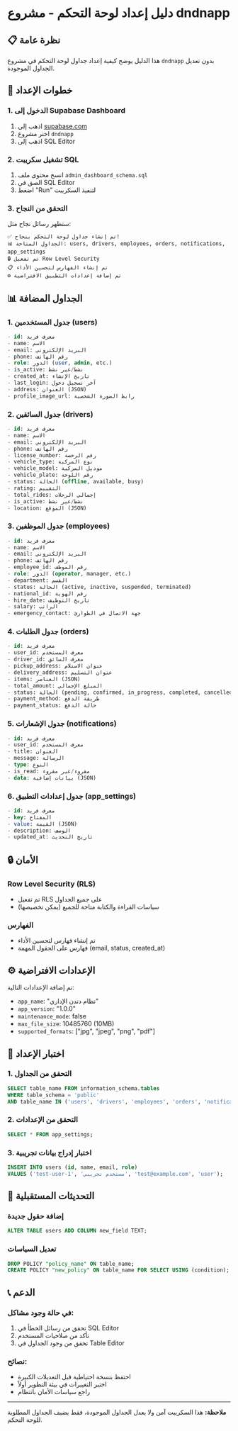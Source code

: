 # دليل إعداد لوحة التحكم - مشروع dndnapp

## 📋 نظرة عامة

هذا الدليل يوضح كيفية إعداد جداول لوحة التحكم في مشروع `dndnapp` بدون تعديل الجداول الموجودة.

## 🚀 خطوات الإعداد

### 1. الدخول إلى Supabase Dashboard
1. اذهب إلى [supabase.com](https://supabase.com)
2. اختر مشروع `dndnapp`
3. اذهب إلى SQL Editor

### 2. تشغيل سكريبت SQL
1. انسخ محتوى ملف `admin_dashboard_schema.sql`
2. الصق في SQL Editor
3. اضغط "Run" لتنفيذ السكريبت

### 3. التحقق من النجاح
ستظهر رسائل نجاح مثل:
```
✅ تم إنشاء جداول لوحة التحكم بنجاح!
📊 الجداول المتاحة: users, drivers, employees, orders, notifications, app_settings
🔒 تم تفعيل Row Level Security
📋 تم إنشاء الفهارس لتحسين الأداء
⚙️ تم إضافة إعدادات التطبيق الافتراضية
```

## 📊 الجداول المضافة

### 1. جدول المستخدمين (users)
```sql
- id: معرف فريد
- name: الاسم
- email: البريد الإلكتروني
- phone: رقم الهاتف
- role: الدور (user, admin, etc.)
- is_active: نشط/غير نشط
- created_at: تاريخ الإنشاء
- last_login: آخر تسجيل دخول
- address: العنوان (JSON)
- profile_image_url: رابط الصورة الشخصية
```

### 2. جدول السائقين (drivers)
```sql
- id: معرف فريد
- name: الاسم
- email: البريد الإلكتروني
- phone: رقم الهاتف
- license_number: رقم الرخصة
- vehicle_type: نوع المركبة
- vehicle_model: موديل المركبة
- vehicle_plate: رقم اللوحة
- status: الحالة (offline, available, busy)
- rating: التقييم
- total_rides: إجمالي الرحلات
- is_active: نشط/غير نشط
- location: الموقع (JSON)
```

### 3. جدول الموظفين (employees)
```sql
- id: معرف فريد
- name: الاسم
- email: البريد الإلكتروني
- phone: رقم الهاتف
- employee_id: رقم الموظف
- role: الدور (operator, manager, etc.)
- department: القسم
- status: الحالة (active, inactive, suspended, terminated)
- national_id: رقم الهوية
- hire_date: تاريخ التوظيف
- salary: الراتب
- emergency_contact: جهة الاتصال في الطوارئ
```

### 4. جدول الطلبات (orders)
```sql
- id: معرف فريد
- user_id: معرف المستخدم
- driver_id: معرف السائق
- pickup_address: عنوان الاستلام
- delivery_address: عنوان التسليم
- items: العناصر (JSON)
- total_amount: المبلغ الإجمالي
- status: الحالة (pending, confirmed, in_progress, completed, cancelled)
- payment_method: طريقة الدفع
- payment_status: حالة الدفع
```

### 5. جدول الإشعارات (notifications)
```sql
- id: معرف فريد
- user_id: معرف المستخدم
- title: العنوان
- message: الرسالة
- type: النوع
- is_read: مقروء/غير مقروء
- data: بيانات إضافية (JSON)
```

### 6. جدول إعدادات التطبيق (app_settings)
```sql
- id: معرف فريد
- key: المفتاح
- value: القيمة (JSON)
- description: الوصف
- updated_at: تاريخ التحديث
```

## 🔒 الأمان

### Row Level Security (RLS)
- تم تفعيل RLS على جميع الجداول
- سياسات القراءة والكتابة متاحة للجميع (يمكن تخصيصها)

### الفهارس
- تم إنشاء فهارس لتحسين الأداء
- فهارس على الحقول المهمة (email, status, created_at)

## ⚙️ الإعدادات الافتراضية

تم إضافة الإعدادات التالية:
- `app_name`: "نظام دندن الإداري"
- `app_version`: "1.0.0"
- `maintenance_mode`: false
- `max_file_size`: 10485760 (10MB)
- `supported_formats`: ["jpg", "jpeg", "png", "pdf"]

## 🧪 اختبار الإعداد

### 1. التحقق من الجداول
```sql
SELECT table_name FROM information_schema.tables 
WHERE table_schema = 'public' 
AND table_name IN ('users', 'drivers', 'employees', 'orders', 'notifications', 'app_settings');
```

### 2. التحقق من الإعدادات
```sql
SELECT * FROM app_settings;
```

### 3. اختبار إدراج بيانات تجريبية
```sql
INSERT INTO users (id, name, email, role) 
VALUES ('test-user-1', 'مستخدم تجريبي', 'test@example.com', 'user');
```

## 🔄 التحديثات المستقبلية

### إضافة حقول جديدة
```sql
ALTER TABLE users ADD COLUMN new_field TEXT;
```

### تعديل السياسات
```sql
DROP POLICY "policy_name" ON table_name;
CREATE POLICY "new_policy" ON table_name FOR SELECT USING (condition);
```

## 📞 الدعم

### في حالة وجود مشاكل:
1. تحقق من رسائل الخطأ في SQL Editor
2. تأكد من صلاحيات المستخدم
3. تحقق من وجود الجداول في Table Editor

### نصائح:
- احتفظ بنسخة احتياطية قبل التعديلات الكبيرة
- اختبر التغييرات في بيئة التطوير أولاً
- راجع سياسات الأمان بانتظام

---

**ملاحظة:** هذا السكريبت آمن ولا يعدل الجداول الموجودة، فقط يضيف الجداول المطلوبة للوحة التحكم.
